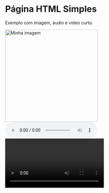 <!doctype html>
<html>
  <title>Página Simples com Mídia</title>
 
</head>
<body>
  <h1>Página HTML Simples</h1>
  <p>Exemplo com imagem, áudio e vídeo curto.</p>  <!-- Substitua os nomes dos ficheiros abaixo pelos seus -->  <img src="minha-imagem.jpg" alt="Minha imagem" width="300">  <audio controls>
    <source src="meu-audio.mp3" type="audio/mpeg">
    O seu navegador não suporta o elemento de áudio.
  </audio>  <video controls width="320">
    <source src="meu-video.mp4" type="video/mp4">
    O seu navegador não suporta o elemento de vídeo.
  </video></body>
</html>